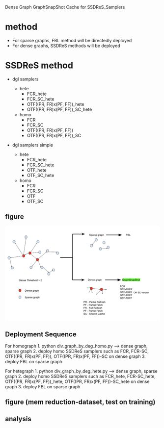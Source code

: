 Dense Graph GraphSnapShot Cache for SSDReS_Samplers

# method
- For sparse graphs, FBL method will be directedly deployed
- For dense graphs, SSDReS methods will be deployed

# SSDReS method
- dgl samplers
    - hete
        - FCR_hete
        - FCR_SC_hete
        - OTF((PR, FR)x(PF, FF))_hete
        - OTF((PR, FR)x(PF, FF))_SC_hete
    - homo
        - FCR
        - FCR_SC
        - OTF((PR, FR)x(PF, FF))
        - OTF((PR, FR)x(PF, FF))_SC

- dgl samplers simple
    - hete
        - FCR_hete
        - FCR_SC_hete
        - OTF_hete
        - OTF_SC_hete
    - homo
        - FCR
        - FCR_SC
        - OTF
        - OTF_SC

## figure
![model construction](./assets/dense_proc.png)

## Deployment Sequence
For homograph
    1. python div_graph_by_deg_homo.py --> dense graph, sparse graph
    2. deploy homo SSDReS samplers such as FCR, FCR-SC, OTF((PR, FR)x(PF, FF)), OTF((PR, FR)x(PF, FF))-SC on dense graph
    3. deploy FBL on sparse graph

For hetegraph
    1. python div_graph_by_deg_hete.py --> dense graph, sparse graph
    2. deploy homo SSDReS samplers such as FCR_hete, FCR-SC_hete, OTF((PR, FR)x(PF, FF))_hete, OTF((PR, FR)x(PF, FF))-SC_hete on dense graph
    3. deploy FBL on sparse graph

## figure (mem reduction-dataset, test on training)



## analysis